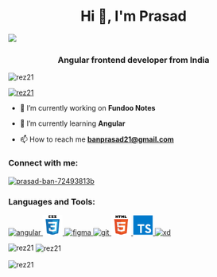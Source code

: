 <h1 align="center">Hi 👋, I'm Prasad</h1>
<img src="https://miro.medium.com/v2/resize:fit:828/0*7Q3yvSIv_t0ioJ-Z.gif">
<h3 align="center">Angular frontend developer from India</h3>

<p align="left"> <img src="https://komarev.com/ghpvc/?username=rez21&label=Profile%20views&color=0e75b6&style=flat" alt="rez21" /> </p>

<p align="left"> <a href="https://github.com/ryo-ma/github-profile-trophy"><img src="https://github-profile-trophy.vercel.app/?username=rez21" alt="rez21" /></a> </p>

- 🔭 I’m currently working on **Fundoo Notes**

- 🌱 I’m currently learning **Angular**

- 📫 How to reach me **banprasad21@gmail.com**

<h3 align="left">Connect with me:</h3>
<p align="left">
<a href="https://linkedin.com/in/prasad-ban-72493813b" target="blank"><img align="center" src="https://raw.githubusercontent.com/rahuldkjain/github-profile-readme-generator/master/src/images/icons/Social/linked-in-alt.svg" alt="prasad-ban-72493813b" height="30" width="40" /></a>
</p>

<h3 align="left">Languages and Tools:</h3>
<p align="left"> <a href="https://angular.io" target="_blank" rel="noreferrer"> <img src="https://angular.io/assets/images/logos/angular/angular.svg" alt="angular" width="40" height="40"/> </a> <a href="https://www.w3schools.com/css/" target="_blank" rel="noreferrer"> <img src="https://raw.githubusercontent.com/devicons/devicon/master/icons/css3/css3-original-wordmark.svg" alt="css3" width="40" height="40"/> </a> <a href="https://www.figma.com/" target="_blank" rel="noreferrer"> <img src="https://www.vectorlogo.zone/logos/figma/figma-icon.svg" alt="figma" width="40" height="40"/> </a> <a href="https://git-scm.com/" target="_blank" rel="noreferrer"> <img src="https://www.vectorlogo.zone/logos/git-scm/git-scm-icon.svg" alt="git" width="40" height="40"/> </a> <a href="https://www.w3.org/html/" target="_blank" rel="noreferrer"> <img src="https://raw.githubusercontent.com/devicons/devicon/master/icons/html5/html5-original-wordmark.svg" alt="html5" width="40" height="40"/> </a> <a href="https://www.typescriptlang.org/" target="_blank" rel="noreferrer"> <img src="https://raw.githubusercontent.com/devicons/devicon/master/icons/typescript/typescript-original.svg" alt="typescript" width="40" height="40"/> </a> <a href="https://www.adobe.com/products/xd.html" target="_blank" rel="noreferrer"> <img src="https://cdn.worldvectorlogo.com/logos/adobe-xd.svg" alt="xd" width="40" height="40"/> </a> </p>

<p><img align="left" src="https://github-readme-stats.vercel.app/api/top-langs?username=rez21&show_icons=true&locale=en&layout=compact" alt="rez21" /></p>

<p>&nbsp;<img align="center" src="https://github-readme-stats.vercel.app/api?username=rez21&show_icons=true&locale=en" alt="rez21" /></p>

<p><img align="center" src="https://github-readme-streak-stats.herokuapp.com/?user=rez21&" alt="rez21" /></p>
